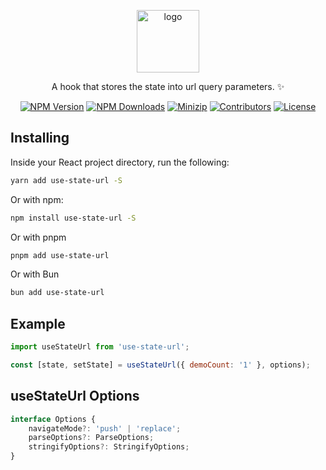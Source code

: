 <p align="center">
<a href="https://www.npmjs.com/package/use-state-url" target="_blank" rel="noopener noreferrer">
<img src="https://api.iconify.design/carbon:url.svg?color=%23ffed7a" alt="logo" width='100'/></a>
</p>

<p align="center">
  A hook that stores the state into url query parameters. ✨
</p>

<p align="center">
  <a href="https://www.npmjs.com/package/use-state-url" target="_blank" rel="noopener noreferrer"><img src="https://badge.fury.io/js/use-state-url.svg" alt="NPM Version" /></a>
  <a href="https://www.npmjs.com/package/use-state-url" target="_blank" rel="noopener noreferrer"><img src="https://img.shields.io/npm/dt/use-state-url.svg?logo=npm" alt="NPM Downloads" /></a>
  <a href="https://bundlephobia.com/result?p=use-state-url" target="_blank" rel="noopener noreferrer"><img src="https://img.shields.io/bundlephobia/minzip/use-state-url" alt="Minizip" /></a>
  <a href="https://github.com/hunghg255/use-state-url/graphs/contributors" target="_blank" rel="noopener noreferrer"><img src="https://img.shields.io/badge/all_contributors-1-orange.svg" alt="Contributors" /></a>
  <a href="https://github.com/hunghg255/use-state-url/blob/main/LICENSE" target="_blank" rel="noopener noreferrer"><img src="https://badgen.net/github/license/hunghg255/use-state-url" alt="License" /></a>
</p>

## Installing

Inside your React project directory, run the following:

```bash
yarn add use-state-url -S
```

Or with npm:

```bash
npm install use-state-url -S
```

Or with pnpm

```bash
pnpm add use-state-url
```

Or with Bun

```bash
bun add use-state-url
```

## Example

```javascript
import useStateUrl from 'use-state-url';

const [state, setState] = useStateUrl({ demoCount: '1' }, options);
```

## useStateUrl Options

```ts
interface Options {
    navigateMode?: 'push' | 'replace';
    parseOptions?: ParseOptions;
    stringifyOptions?: StringifyOptions;
}
```
